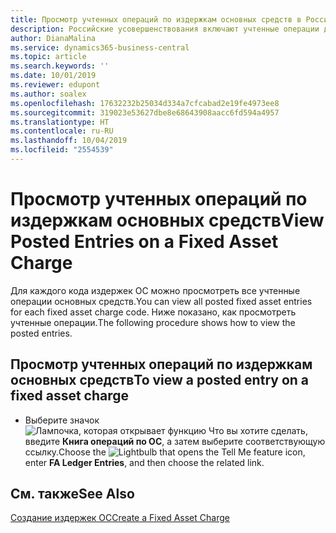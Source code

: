 ```yaml
---
title: Просмотр учтенных операций по издержкам основных средств в России
description: Российские усовершенствования включают учтенные операции для издержек основных средств.
author: DianaMalina
ms.service: dynamics365-business-central
ms.topic: article
ms.search.keywords: ''
ms.date: 10/01/2019
ms.reviewer: edupont
ms.author: soalex
ms.openlocfilehash: 17632232b25034d334a7cfcabad2e19fe4973ee8
ms.sourcegitcommit: 319023e53627dbe8e68643908aacc6fd594a4957
ms.translationtype: HT
ms.contentlocale: ru-RU
ms.lasthandoff: 10/04/2019
ms.locfileid: "2554539"
---
```

# <a name="view-posted-entries-on-a-fixed-asset-charge"></a><span data-ttu-id="0a394-103">Просмотр учтенных операций по издержкам основных средств</span><span class="sxs-lookup"><span data-stu-id="0a394-103">View Posted Entries on a Fixed Asset Charge</span></span>

<span data-ttu-id="0a394-104">Для каждого кода издержек ОС можно просмотреть все учтенные операции основных средств.</span><span class="sxs-lookup"><span data-stu-id="0a394-104">You can view all posted fixed asset entries for each fixed asset charge code.</span></span> <span data-ttu-id="0a394-105">Ниже показано, как просмотреть учтенные операции.</span><span class="sxs-lookup"><span data-stu-id="0a394-105">The following procedure shows how to view the posted entries.</span></span>

## <a name="to-view-a-posted-entry-on-a-fixed-asset-charge"></a><span data-ttu-id="0a394-106">Просмотр учтенных операций по издержкам основных средств</span><span class="sxs-lookup"><span data-stu-id="0a394-106">To view a posted entry on a fixed asset charge</span></span>

- <span data-ttu-id="0a394-107">Выберите значок ![Лампочка, которая открывает функцию Что вы хотите сделать](../../media/ui-search/search_small.png "Что вы хотите сделать"), введите **Книга операций по ОС**, а затем выберите соответствующую ссылку.</span><span class="sxs-lookup"><span data-stu-id="0a394-107">Choose the ![Lightbulb that opens the Tell Me feature](../../media/ui-search/search_small.png "Tell me what you want to do") icon, enter **FA Ledger Entries**, and then choose the related link.</span></span>

## <a name="see-also"></a><span data-ttu-id="0a394-108">См. также</span><span class="sxs-lookup"><span data-stu-id="0a394-108">See Also</span></span>

[<span data-ttu-id="0a394-109">Создание издержек ОС</span><span class="sxs-lookup"><span data-stu-id="0a394-109">Create a Fixed Asset Charge</span></span>](How-to-Create-a-Fixed-Asset-Charge.md)  
